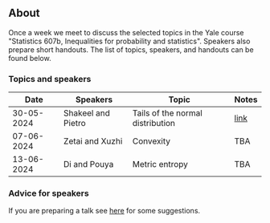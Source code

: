 ## About

Once a week we meet to discuss the selected topics in the Yale course "Statistics 607b, Inequalities for probability and statistics". Speakers also prepare short handouts. The list of topics, speakers, and handouts can be found below. 

### Topics and speakers

| Date | Speakers | Topic | Notes |
|---|---|---|---|
| 30-05-2024 | Shakeel and Pietro | Tails of the normal distribution | [link](https://github.com/LSE-607b/Statistics-607b-LSE-2024/tree/main/01-Tails-of-the-normal-distribution) |
| 07-06-2024 | Zetai and Xuzhi | Convexity | TBA |
| 13-06-2024 | Di and Pouya | Metric entropy | TBA |

### Advice for speakers

If you are preparing a talk see [here](advice-for-talks.html) for some suggestions.
